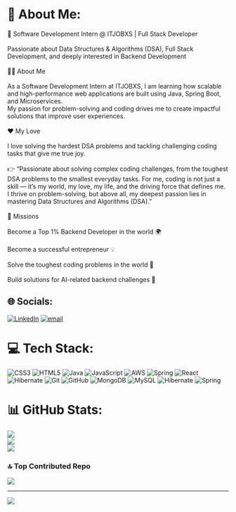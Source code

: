 
# 💫 About Me:
🚀 Software Development Intern @ ITJOBXS | Full Stack Developer<br><br>Passionate about Data Structures & Algorithms (DSA), Full Stack Development, and deeply interested in Backend Development<br><br>👨‍💻 About Me<br><br>As a Software Development Intern at ITJOBXS, I am learning how scalable and high-performance web applications are built using Java, Spring Boot, and Microservices.<br>My passion for problem-solving and coding drives me to create impactful solutions that improve user experiences.<br><br>❤️ My Love<br><br>I love solving the hardest DSA problems and tackling challenging coding tasks that give me true joy.<br><br>👉 “Passionate about solving complex coding challenges, from the toughest DSA problems to the smallest everyday tasks. For me, coding is not just a skill — it’s my world, my love, my life, and the driving force that defines me. I thrive on problem-solving, but above all, my deepest passion lies in mastering Data Structures and Algorithms (DSA).”<br><br>🎯 Missions<br><br>Become a Top 1% Backend Developer in the world 🌍<br><br>Become a successful entrepreneur 💡<br><br>Solve the toughest coding problems in the world 🧩<br><br>Build solutions for AI-related backend challenges 🤖


## 🌐 Socials:
[![LinkedIn](https://img.shields.io/badge/LinkedIn-%230077B5.svg?logo=linkedin&logoColor=white)](https://linkedin.com/in/linkedin.com/in/sk-sarif-bb5395222) [![email](https://img.shields.io/badge/Email-D14836?logo=gmail&logoColor=white)](mailto:rjsarif063@gmail.com) 

# 💻 Tech Stack:
![CSS3](https://img.shields.io/badge/css3-%231572B6.svg?style=for-the-badge&logo=css3&logoColor=white) ![HTML5](https://img.shields.io/badge/html5-%23E34F26.svg?style=for-the-badge&logo=html5&logoColor=white) ![Java](https://img.shields.io/badge/java-%23ED8B00.svg?style=for-the-badge&logo=openjdk&logoColor=white) ![JavaScript](https://img.shields.io/badge/javascript-%23323330.svg?style=for-the-badge&logo=javascript&logoColor=%23F7DF1E) ![AWS](https://img.shields.io/badge/AWS-%23FF9900.svg?style=for-the-badge&logo=amazon-aws&logoColor=white) ![Spring](https://img.shields.io/badge/spring-%236DB33F.svg?style=for-the-badge&logo=spring&logoColor=white) ![React](https://img.shields.io/badge/react-%2320232a.svg?style=for-the-badge&logo=react&logoColor=%2361DAFB) ![Hibernate](https://img.shields.io/badge/Hibernate-59666C?style=for-the-badge&logo=Hibernate&logoColor=white) ![Git](https://img.shields.io/badge/git-%23F05033.svg?style=for-the-badge&logo=git&logoColor=white) ![GitHub](https://img.shields.io/badge/github-%23121011.svg?style=for-the-badge&logo=github&logoColor=white) ![MongoDB](https://img.shields.io/badge/MongoDB-%234ea94b.svg?style=for-the-badge&logo=mongodb&logoColor=white) ![MySQL](https://img.shields.io/badge/mysql-4479A1.svg?style=for-the-badge&logo=mysql&logoColor=white) ![Hibernate](https://img.shields.io/badge/Hibernate-59666C?style=for-the-badge&logo=Hibernate&logoColor=white) ![Spring](https://img.shields.io/badge/spring-%236DB33F.svg?style=for-the-badge&logo=spring&logoColor=white)
# 📊 GitHub Stats:
![](https://github-readme-stats.vercel.app/api?username=Sksarif786&theme=radical&hide_border=false&include_all_commits=true&count_private=false)<br/>
![](https://nirzak-streak-stats.vercel.app/?user=Sksarif786&theme=radical&hide_border=false)<br/>
![](https://github-readme-stats.vercel.app/api/top-langs/?username=Sksarif786&theme=radical&hide_border=false&include_all_commits=true&count_private=false&layout=compact)

### 🔝 Top Contributed Repo
![](https://github-contributor-stats.vercel.app/api?username=Sksarif786&limit=5&theme=dark&combine_all_yearly_contributions=true)

---
[![](https://visitcount.itsvg.in/api?id=Sksarif786&icon=0&color=0)](https://visitcount.itsvg.in)

<!-- Proudly created with GPRM ( https://gprm.itsvg.in ) -->
